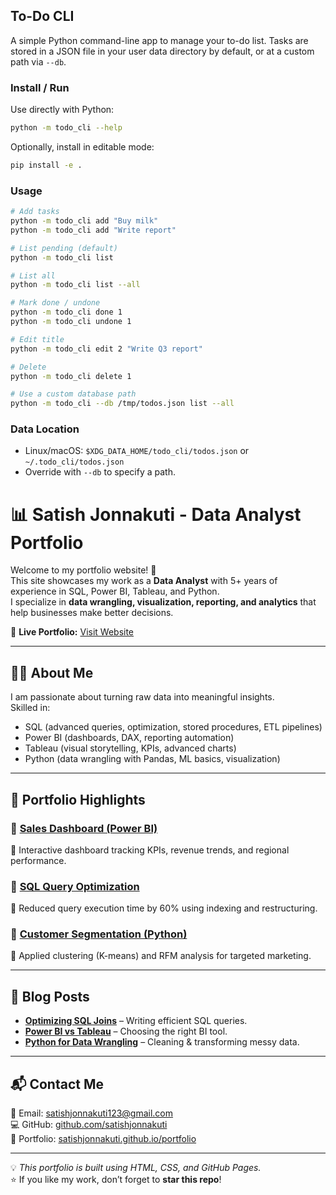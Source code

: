 ## To-Do CLI

A simple Python command-line app to manage your to-do list. Tasks are stored in a JSON file in your user data directory by default, or at a custom path via `--db`.

### Install / Run

Use directly with Python:

```bash
python -m todo_cli --help
```

Optionally, install in editable mode:

```bash
pip install -e .
```

### Usage

```bash
# Add tasks
python -m todo_cli add "Buy milk"
python -m todo_cli add "Write report"

# List pending (default)
python -m todo_cli list

# List all
python -m todo_cli list --all

# Mark done / undone
python -m todo_cli done 1
python -m todo_cli undone 1

# Edit title
python -m todo_cli edit 2 "Write Q3 report"

# Delete
python -m todo_cli delete 1

# Use a custom database path
python -m todo_cli --db /tmp/todos.json list --all
```

### Data Location

- Linux/macOS: `$XDG_DATA_HOME/todo_cli/todos.json` or `~/.todo_cli/todos.json`
- Override with `--db` to specify a path.

# 📊 Satish Jonnakuti - Data Analyst Portfolio

Welcome to my portfolio website! 🚀  
This site showcases my work as a **Data Analyst** with 5+ years of experience in SQL, Power BI, Tableau, and Python.  
I specialize in **data wrangling, visualization, reporting, and analytics** that help businesses make better decisions.  

🔗 **Live Portfolio:** [Visit Website](https://satishjonnakuti.github.io/portfolio/)

---

## 🧑‍💻 About Me
I am passionate about turning raw data into meaningful insights.  
Skilled in:
- SQL (advanced queries, optimization, stored procedures, ETL pipelines)
- Power BI (dashboards, DAX, reporting automation)
- Tableau (visual storytelling, KPIs, advanced charts)
- Python (data wrangling with Pandas, ML basics, visualization)

---

## 📂 Portfolio Highlights

### 🔹 [Sales Dashboard (Power BI)](https://github.com/yourusername/sales-dashboard)
📌 Interactive dashboard tracking KPIs, revenue trends, and regional performance.  

### 🔹 [SQL Query Optimization](https://github.com/yourusername/sql-projects)
📌 Reduced query execution time by 60% using indexing and restructuring.  

### 🔹 [Customer Segmentation (Python)](https://github.com/yourusername/python-ml-projects)
📌 Applied clustering (K-means) and RFM analysis for targeted marketing.  

---

## 📝 Blog Posts
- **[Optimizing SQL Joins](#)** – Writing efficient SQL queries.  
- **[Power BI vs Tableau](#)** – Choosing the right BI tool.  
- **[Python for Data Wrangling](#)** – Cleaning & transforming messy data.  

---

## 📬 Contact Me
📧 Email: [satishjonnakuti123@gmail.com](mailto:satishjonnakuti123@gmail.com)  
💻 GitHub: [github.com/satishjonnakuti](https://github.com/satishjonnakuti)  
🔗 Portfolio: [satishjonnakuti.github.io/portfolio](https://satishjonnakuti.github.io/portfolio/)  

---

💡 *This portfolio is built using HTML, CSS, and GitHub Pages.*  
⭐ If you like my work, don’t forget to **star this repo**!
